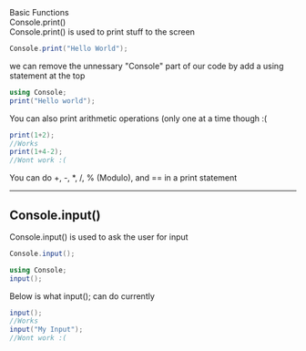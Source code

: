<head>
<link rel="stylesheet" type="text/css" href="https://mervinpais.github.io/Easy14_Programing_language/style.css">
</head>

<body class="dark_body">
<head1> Basic Functions </head1>
<br>
<head2> Console.print() </head2>
<br>
<para>Console.print() is used to print stuff to the screen</para>

```csharp
Console.print("Hello World");
```

we can remove the unnessary "Console" part of our code by add a using statement at the top

```csharp
using Console;
print("Hello world");
```

You can also print arithmetic operations (only one at a time though :(

```csharp
print(1+2);
//Works
print(1+4-2);
//Wont work :(
```

You can do +, -, *, /, % (Modulo), and == in a print statement

___

## Console.input()

Console.input() is used to ask the user for input

```csharp
Console.input();
```

```csharp
using Console;
input();
```

Below is what input(); can do currently

```csharp
input();
//Works
input("My Input");
//Wont work :(
```
</body>
